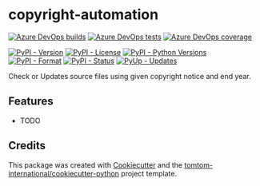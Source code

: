 # copyright-automation

[![Azure DevOps builds](https://img.shields.io/azure-devops/build/tomtomweb/GitHub-TomTom-International/5.svg)](https://dev.azure.com/tomtomweb/GitHub-TomTom-International/_build/latest?definitionId=5&branchName=master)
[![Azure DevOps tests](https://img.shields.io/azure-devops/tests/tomtomweb/GitHub-TomTom-International/5.svg)](https://dev.azure.com/tomtomweb/GitHub-TomTom-International/_build/latest?definitionId=5&branchName=master)
[![Azure DevOps coverage](https://img.shields.io/azure-devops/coverage/tomtomweb/GitHub-TomTom-International/5.svg)](https://dev.azure.com/tomtomweb/GitHub-TomTom-International/_build/latest?definitionId=5&branchName=master)

[![PyPI - Version](https://img.shields.io/pypi/v/copyright-automation.svg)](https://pypi.org/project/copyright-automation/)
[![PyPI - License](https://img.shields.io/pypi/l/copyright-automation.svg)](https://pypi.org/project/copyright-automation/)
[![PyPI - Python Versions](https://img.shields.io/pypi/pyversions/copyright-automation.svg)](https://pypi.org/project/copyright-automation/)
[![PyPI - Format](https://img.shields.io/pypi/format/copyright-automation.svg)](https://pypi.org/project/copyright-automation/)
[![PyPI - Status](https://img.shields.io/pypi/status/copyright-automation.svg)](https://pypi.org/project/copyright-automation/)
[![PyUp - Updates](https://pyup.io/repos/github/tomtom-international/copyright-automation/shield.svg)](https://pyup.io/repos/github/tomtom-international/copyright-automation/)


Check or Updates source files using given copyright notice and end year.

## Features

* TODO

## Credits

This package was created with [Cookiecutter](https://github.com/audreyr/cookiecutter) and the [tomtom-international/cookiecutter-python](https://github.com/tomtom-international/cookiecutter-python) project template.
